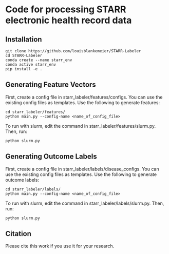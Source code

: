 # Code for processing STARR electronic health record data

## Installation
```
git clone https://github.com/louisblankemeier/STARR-Labeler
cd STARR-Labeler
conda create --name starr_env
conda active starr_env
pip install -e .
```
## Generating Feature Vectors
First, create a config file in starr_labeler/features/configs. You can use the existing config files as templates. Use the following to generate features:
```
cd starr_labeler/features/
python main.py --config-name <name_of_config_file>
```

To run with slurm, edit the command in starr_labeler/features/slurm.py. Then, run:
```
python slurm.py
```

## Generating Outcome Labels
First, create a config file in starr_labeler/labels/disease_configs. You can use the existing config files as templates. Use the following to generate outcome labels:
```
cd starr_labeler/labels/
python main.py --config-name <name_of_config_file>
```

To run with slurm, edit the command in starr_labeler/labels/slurm.py. Then, run:
```
python slurm.py
```

## Citation
Please cite this work if you use it for your research.

